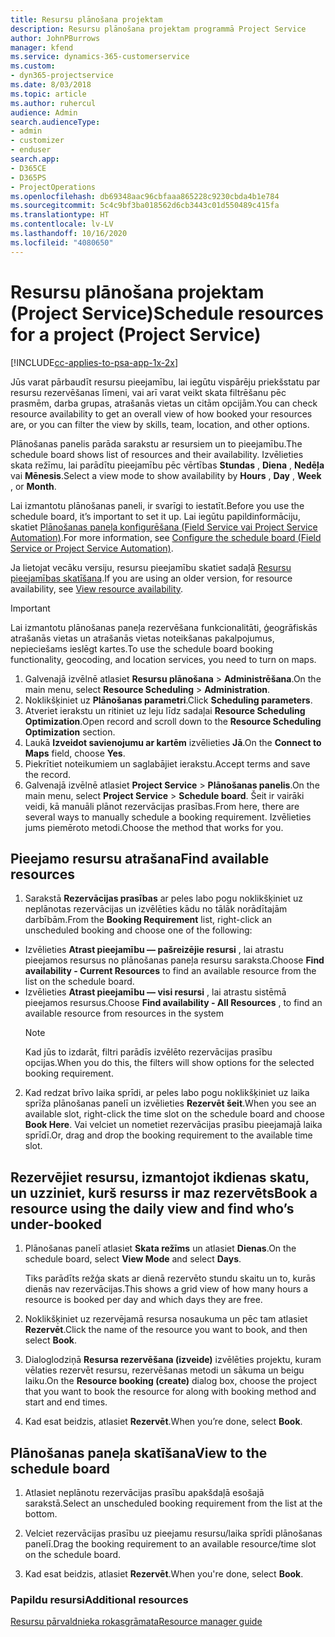 ```yaml
---
title: Resursu plānošana projektam
description: Resursu plānošana projektam programmā Project Service
author: JohnPBurrows
manager: kfend
ms.service: dynamics-365-customerservice
ms.custom:
- dyn365-projectservice
ms.date: 8/03/2018
ms.topic: article
ms.author: ruhercul
audience: Admin
search.audienceType:
- admin
- customizer
- enduser
search.app:
- D365CE
- D365PS
- ProjectOperations
ms.openlocfilehash: db69348aac96cbfaaa865228c9230cbda4b1e784
ms.sourcegitcommit: 5c4c9bf3ba018562d6cb3443c01d550489c415fa
ms.translationtype: HT
ms.contentlocale: lv-LV
ms.lasthandoff: 10/16/2020
ms.locfileid: "4080650"
---
```

# <a name="schedule-resources-for-a-project-project-service"></a><span data-ttu-id="b72f9-103">Resursu plānošana projektam (Project Service)</span><span class="sxs-lookup"><span data-stu-id="b72f9-103">Schedule resources for a project (Project Service)</span></span>

[!INCLUDE[cc-applies-to-psa-app-1x-2x](../includes/cc-applies-to-psa-app-1x-2x.md)]

<span data-ttu-id="b72f9-104">Jūs varat pārbaudīt resursu pieejamību, lai iegūtu vispārēju priekšstatu par resursu rezervēšanas līmeni, vai arī varat veikt skata filtrēšanu pēc prasmēm, darba grupas, atrašanās vietas un citām opcijām.</span><span class="sxs-lookup"><span data-stu-id="b72f9-104">You can check resource availability to get an overall view of how booked your resources are, or you can filter the view by skills, team, location, and other options.</span></span>  
  
<span data-ttu-id="b72f9-105">Plānošanas panelis parāda sarakstu ar resursiem un to pieejamību.</span><span class="sxs-lookup"><span data-stu-id="b72f9-105">The schedule board shows list of resources and their availability.</span></span> <span data-ttu-id="b72f9-106">Izvēlieties skata režīmu, lai parādītu pieejamību pēc vērtības **Stundas** , **Diena** , **Nedēļa** vai **Mēnesis**.</span><span class="sxs-lookup"><span data-stu-id="b72f9-106">Select a view mode to show availability by **Hours** , **Day** , **Week** , or **Month**.</span></span>  
  
<span data-ttu-id="b72f9-107">Lai izmantotu plānošanas paneli, ir svarīgi to iestatīt.</span><span class="sxs-lookup"><span data-stu-id="b72f9-107">Before you use the schedule board, it’s important to set it up.</span></span> <span data-ttu-id="b72f9-108">Lai iegūtu papildinformāciju, skatiet [Plānošanas paneļa konfigurēšana (Field Service vai Project Service Automation)](https://docs.microsoft.com/dynamics365/field-service/configure-schedule-board).</span><span class="sxs-lookup"><span data-stu-id="b72f9-108">For more information, see [Configure the schedule board (Field Service or Project Service Automation)](https://docs.microsoft.com/dynamics365/field-service/configure-schedule-board).</span></span>
  
<span data-ttu-id="b72f9-109">Ja lietojat vecāku versiju, resursu pieejamību skatiet sadaļā [Resursu pieejamības skatīšana](../psa/view-resource-availability.md).</span><span class="sxs-lookup"><span data-stu-id="b72f9-109">If you are using an older version, for resource availability, see [View resource availability](../psa/view-resource-availability.md).</span></span>  

> [!IMPORTANT]
>  <span data-ttu-id="b72f9-110">Lai izmantotu plānošanas paneļa rezervēšana funkcionalitāti, ģeogrāfiskās atrašanās vietas un atrašanās vietas noteikšanas pakalpojumus, nepieciešams ieslēgt kartes.</span><span class="sxs-lookup"><span data-stu-id="b72f9-110">To use the schedule board booking functionality, geocoding, and location services, you need to turn on maps.</span></span>  
> 
> 1. <span data-ttu-id="b72f9-111">Galvenajā izvēlnē atlasiet **Resursu plānošana** > **Administrēšana**.</span><span class="sxs-lookup"><span data-stu-id="b72f9-111">On the main menu, select **Resource Scheduling** > **Administration**.</span></span>  
> 2. <span data-ttu-id="b72f9-112">Noklikšķiniet uz **Plānošanas parametri**.</span><span class="sxs-lookup"><span data-stu-id="b72f9-112">Click **Scheduling parameters**.</span></span>  
> 3. <span data-ttu-id="b72f9-113">Atveriet ierakstu un ritiniet uz leju līdz sadaļai **Resource Scheduling Optimization**.</span><span class="sxs-lookup"><span data-stu-id="b72f9-113">Open record and scroll down to the **Resource Scheduling Optimization** section.</span></span>  
> 4. <span data-ttu-id="b72f9-114">Laukā **Izveidot savienojumu ar kartēm** izvēlieties **Jā**.</span><span class="sxs-lookup"><span data-stu-id="b72f9-114">On the **Connect to Maps** field, choose **Yes**.</span></span>  
> 5. <span data-ttu-id="b72f9-115">Piekrītiet noteikumiem un saglabājiet ierakstu.</span><span class="sxs-lookup"><span data-stu-id="b72f9-115">Accept terms and save the record.</span></span>  
> 6. <span data-ttu-id="b72f9-116">Galvenajā izvēlnē atlasiet **Project Service** > **Plānošanas panelis**.</span><span class="sxs-lookup"><span data-stu-id="b72f9-116">On the main menu, select **Project Service** > **Schedule board**.</span></span> <span data-ttu-id="b72f9-117">Šeit ir vairāki veidi, kā manuāli plānot rezervācijas prasības.</span><span class="sxs-lookup"><span data-stu-id="b72f9-117">From here, there are several ways to manually schedule a booking requirement.</span></span> <span data-ttu-id="b72f9-118">Izvēlieties jums piemēroto metodi.</span><span class="sxs-lookup"><span data-stu-id="b72f9-118">Choose the method that works for you.</span></span>
  
## <a name="find-available-resources"></a><span data-ttu-id="b72f9-119">Pieejamo resursu atrašana</span><span class="sxs-lookup"><span data-stu-id="b72f9-119">Find available resources</span></span>

1.  <span data-ttu-id="b72f9-120">Sarakstā **Rezervācijas prasības** ar peles labo pogu noklikšķiniet uz neplānotas rezervācijas un izvēlēties kādu no tālāk norādītajām darbībām.</span><span class="sxs-lookup"><span data-stu-id="b72f9-120">From the **Booking Requirement** list, right-click an unscheduled booking and choose one of the following:</span></span>  
  
- <span data-ttu-id="b72f9-121">Izvēlieties **Atrast pieejamību — pašreizējie resursi** , lai atrastu pieejamos resursus no plānošanas paneļa resursu saraksta.</span><span class="sxs-lookup"><span data-stu-id="b72f9-121">Choose **Find availability - Current Resources** to find an available resource from the list on the schedule board.</span></span>  
- <span data-ttu-id="b72f9-122">Izvēlieties **Atrast pieejamību — visi resursi** , lai atrastu sistēmā pieejamos resursus.</span><span class="sxs-lookup"><span data-stu-id="b72f9-122">Choose **Find availability - All Resources** , to find an available resource from resources in the system</span></span>  
   > [!NOTE]
   >  <span data-ttu-id="b72f9-123">Kad jūs to izdarāt, filtri parādīs izvēlēto rezervācijas prasību opcijas.</span><span class="sxs-lookup"><span data-stu-id="b72f9-123">When you do this, the filters will show options for the selected booking requirement.</span></span>  
  
2. <span data-ttu-id="b72f9-124">Kad redzat brīvo laika sprīdi, ar peles labo pogu noklikšķiniet uz laika sprīža plānošanas panelī un izvēlieties **Rezervēt šeit**.</span><span class="sxs-lookup"><span data-stu-id="b72f9-124">When you see an available slot, right-click the time slot on the schedule board and choose **Book Here**.</span></span> <span data-ttu-id="b72f9-125">Vai velciet un nometiet rezervācijas prasību pieejamajā laika sprīdī.</span><span class="sxs-lookup"><span data-stu-id="b72f9-125">Or, drag and drop the booking requirement to the available time slot.</span></span>  
  

## <a name="book-a-resource-using-the-daily-view-and-find-whos-under-booked"></a><span data-ttu-id="b72f9-126">Rezervējiet resursu, izmantojot ikdienas skatu, un uzziniet, kurš resurss ir maz rezervēts</span><span class="sxs-lookup"><span data-stu-id="b72f9-126">Book a resource using the daily view and find who’s under-booked</span></span>
  
1.  <span data-ttu-id="b72f9-127">Plānošanas panelī atlasiet **Skata režīms** un atlasiet **Dienas**.</span><span class="sxs-lookup"><span data-stu-id="b72f9-127">On the schedule board, select **View Mode** and select **Days**.</span></span>  
  
    <span data-ttu-id="b72f9-128">Tiks parādīts režģa skats ar dienā rezervēto stundu skaitu un to, kurās dienās nav rezervācijas.</span><span class="sxs-lookup"><span data-stu-id="b72f9-128">This shows a grid view of how many hours a resource is booked per day and which days they are free.</span></span>  
  
2.  <span data-ttu-id="b72f9-129">Noklikšķiniet uz rezervējamā resursa nosaukuma un pēc tam atlasiet **Rezervēt**.</span><span class="sxs-lookup"><span data-stu-id="b72f9-129">Click the name of the resource you want to book, and then select **Book**.</span></span>  
  
3.  <span data-ttu-id="b72f9-130">Dialoglodziņā **Resursa rezervēšana (izveide)** izvēlēties projektu, kuram vēlaties rezervēt resursu, rezervēšanas metodi un sākuma un beigu laiku.</span><span class="sxs-lookup"><span data-stu-id="b72f9-130">On the **Resource booking (create)** dialog box, choose the project that you want to book the resource for along with booking method and start and end times.</span></span>  
  
4.  <span data-ttu-id="b72f9-131">Kad esat beidzis, atlasiet **Rezervēt**.</span><span class="sxs-lookup"><span data-stu-id="b72f9-131">When you’re done, select **Book**.</span></span>  
  
## <a name="view-to-the-schedule-board"></a><span data-ttu-id="b72f9-132">Plānošanas paneļa skatīšana</span><span class="sxs-lookup"><span data-stu-id="b72f9-132">View to the schedule board</span></span>
  
1.  <span data-ttu-id="b72f9-133">Atlasiet neplānotu rezervācijas prasību apakšdaļā esošajā sarakstā.</span><span class="sxs-lookup"><span data-stu-id="b72f9-133">Select an unscheduled booking requirement from the list at the bottom.</span></span>  
  
2.  <span data-ttu-id="b72f9-134">Velciet rezervācijas prasību uz pieejamu resursu/laika sprīdi plānošanas panelī.</span><span class="sxs-lookup"><span data-stu-id="b72f9-134">Drag the booking requirement to an available resource/time slot on the schedule board.</span></span>  
  
3.  <span data-ttu-id="b72f9-135">Kad esat beidzis, atlasiet **Rezervēt**.</span><span class="sxs-lookup"><span data-stu-id="b72f9-135">When you're done, select **Book**.</span></span>  
  
### <a name="additional-resources"></a><span data-ttu-id="b72f9-136">Papildu resursi</span><span class="sxs-lookup"><span data-stu-id="b72f9-136">Additional resources</span></span>  
 [<span data-ttu-id="b72f9-137">Resursu pārvaldnieka rokasgrāmata</span><span class="sxs-lookup"><span data-stu-id="b72f9-137">Resource manager guide</span></span>](../psa/resource-manager-guide.md)
